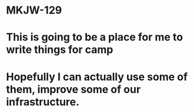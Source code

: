 # MKJW-129
# This is going to be a place for me to write things for camp
# Hopefully I can actually use some of them, improve some of our infrastructure.
